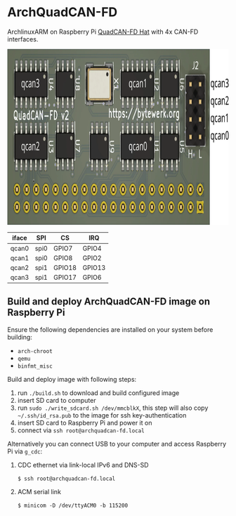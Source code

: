 # ArchQuadCAN-FD

ArchlinuxARM on Raspberry Pi [QuadCAN-FD Hat](https://github.com/Bytewerk/QuadCAN-FD) with 4x CAN-FD interfaces.

<img src="archquadcan-fd.webp" height=400>

| **iface** | **SPI** | **CS** | **IRQ** |
|-----------|---------|--------|---------|
| qcan0     | spi0    | GPIO7  | GPIO4   |
| qcan1     | spi0    | GPIO8  | GPIO2   |
| qcan2     | spi1    | GPIO18 | GPIO13  |
| qcan3     | spi1    | GPIO17 | GPIO6   |


## Build and deploy ArchQuadCAN-FD image on Raspberry Pi
Ensure the following dependencies are installed on your system before building:
- `arch-chroot`
- `qemu`
- `binfmt_misc`

Build and deploy image with following steps:
1. run `./build.sh` to download and build configured image
2. insert SD card to computer
3. run `sudo ./write_sdcard.sh /dev/mmcblkX`, this step will also copy `~/.ssh/id_rsa.pub` to the image for ssh key-authentication
4. insert SD card to Raspberry Pi and power it on
5. connect via `ssh root@archquadcan-fd.local`

Alternatively you can connect USB to your computer and access Raspberry Pi via `g_cdc`:
1. CDC ethernet via link-local IPv6 and DNS-SD
   ```
   $ ssh root@archquadcan-fd.local
   ```
2. ACM serial link
   ```
   $ minicom -D /dev/ttyACM0 -b 115200
   ```